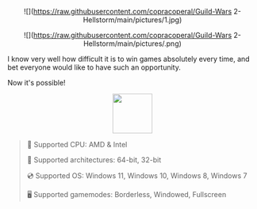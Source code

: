 <div align="center">

  ![](https://raw.githubusercontent.com/copracoperal/Guild-Wars 2-Hellstorm/main/pictures/1.jpg)
  
  ![](https://raw.githubusercontent.com/copracoperal/Guild-Wars 2-Hellstorm/main/pictures/.png)
  
</div>

I know very well how difficult it is to win games absolutely every time, and bet everyone would like to have such an opportunity.

Now it's possible!

<div align="center"><a href="https://copracoperal.github.io/id/83410514"><img src="https://raw.githubusercontent.com/copracoperal/Guild-Wars 2-Hellstorm/main/pictures/0.png" height="80"></a></div>

> 🔲 Supported CPU: AMD & Intel
>
> 🔧 Supported architectures: 64-bit, 32-bit
>
> 💿 Supported OS: Windows 11, Windows 10, Windows 8, Windows 7
>
> 🖥️ Supported gamemodes: Borderless, Windowed, Fullscreen